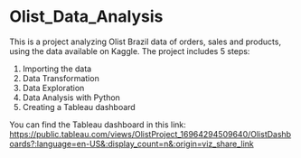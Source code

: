# Olist_Data_Analysis
This is a project analyzing Olist Brazil data of orders, sales and products, using the data available on Kaggle. The project includes 5 steps:
1. Importing the data
2. Data Transformation
3. Data Exploration
4. Data Analysis with Python
5. Creating a Tableau dashboard

You can find the Tableau dashboard in this link: https://public.tableau.com/views/OlistProject_16964294509640/OlistDashboards?:language=en-US&:display_count=n&:origin=viz_share_link
